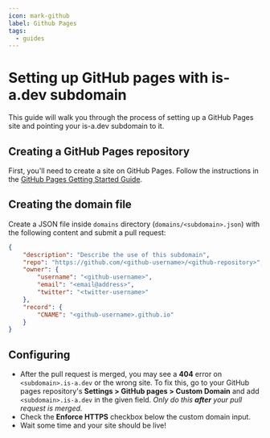 ```yaml
---
icon: mark-github
label: Github Pages
tags:
  - guides
---
```


# Setting up GitHub pages with is-a.dev subdomain

This guide will walk you through the process of setting up a GitHub Pages site and pointing your is-a.dev subdomain to it.


## Creating a GitHub Pages repository
First, you'll need to create a site on GitHub Pages. Follow the instructions in the [GitHub Pages Getting Started Guide](https://docs.github.com/en/pages/getting-started-with-github-pages).

## Creating the domain file
Create a JSON file inside `domains` directory (`domains/<subdomain>.json`) with the following content and submit a pull request:
```json 
{
    "description": "Describe the use of this subdomain",
    "repo": "https://github.com/<github-username>/<github-repository>",
    "owner": {
        "username": "<github-username>",
        "email": "<email@address>",
        "twitter": "<twitter-username>"
    },
    "record": {
        "CNAME": "<github-username>.github.io"
    }
} 
```

## Configuring
- After the pull request is merged, you may see a **404** error on `<subdomain>.is-a.dev` or the wrong site. To fix this, go to your GitHub pages repository's **Settings > GitHub pages > Custom Domain** and add `<subdomain>.is-a.dev` in the given field. _Only do this **after** your pull request is merged._
- Check the **Enforce HTTPS** checkbox below the custom domain input.
- Wait some time and your site should be live!
